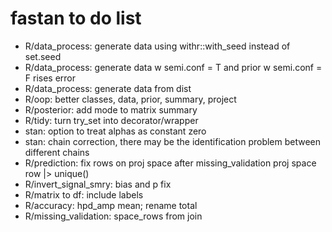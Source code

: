 # fastan to do list

- R/data_process: generate data using withr::with_seed instead of set.seed
- R/data_process: generate data w semi.conf = T and prior w semi.conf = F rises error
- R/data_process: generate data from dist
- R/oop: better classes, data, prior, summary, project
- R/posterior: add mode to matrix summary
- R/tidy: turn try_set into decorator/wrapper
- stan: option to treat alphas as constant zero
- stan: chain correction, there may be the identification problem between different chains
- R/prediction: fix rows on proj space after missing_validation proj space row |> unique()
- R/invert_signal_smry: bias and p fix
- R/matrix to df: include labels
- R/accuracy: hpd_amp mean; rename total
- R/missing_validation: space_rows from join
